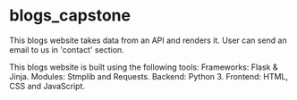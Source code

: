 # blogs_capstone
This blogs website takes data from an API and renders it.
User can send an email to us in 'contact' section. 

This blogs website is built using the following tools: 
Frameworks: Flask & Jinja.
Modules: Stmplib and Requests.
Backend: Python 3.
Frontend: HTML, CSS and JavaScript.
